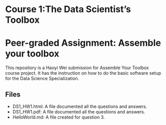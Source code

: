 # Course 1:The Data Scientist’s Toolbox

# Peer-graded Assignment: Assemble your toolbox

This repository is a Haoyi Wei submission for Assemble Your Toolbox
course project. It has the instruction on how to do the basic software
setup for the Data Science Specialization.

## Files

-   DS1\_HW1.html: A file documented all the questions and answers.
-   DS1\_HW1.pdf: A file documented all the questions and answers.
-   HelloWorld.md: A file created for question 3.
